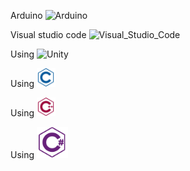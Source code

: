 Arduino  <img src="https://upload.wikimedia.org/wikipedia/commons/8/87/Arduino_Logo.svg" width="25px" alt="Arduino"/>

Visual studio code  <img src="https://upload.wikimedia.org/wikipedia/commons/9/9a/Visual_Studio_Code_1.35_icon.svg" width="18px" alt="Visual_Studio_Code"/>

Using <img src="https://upload.wikimedia.org/wikipedia/commons/c/c4/Unity_2021.svg" width="50px" alt="Unity"/>

Using <img src="https://github.com/ThaiThanhDuy/Write_something_4_fun/blob/main/ICON/iconImage/c_logo_icon.png" width="30px" alt="C"/>

Using <img src="https://github.com/ThaiThanhDuy/Write_something_4_fun/blob/main/ICON/iconImage/cplusplus_logo_icon.png" width="30px" alt="C++"/>

Using <img src="https://github.com/ThaiThanhDuy/Write_something_4_fun/blob/main/ICON/iconImage/csharp_logo_icon.png" width="50px" alt="C#"/>
